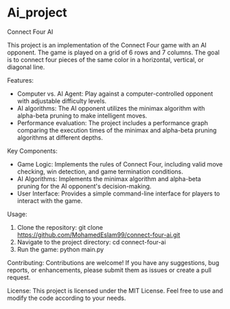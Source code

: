 # Ai_project

Connect Four AI

This project is an implementation of the Connect Four game with an AI opponent. The game is played on a grid of 6 rows and 7 columns. The goal is to connect four pieces of the same color in a horizontal, vertical, or diagonal line.

Features:
- Computer vs. AI Agent: Play against a computer-controlled opponent with adjustable difficulty levels.
- AI algorithms: The AI opponent utilizes the minimax algorithm with alpha-beta pruning to make intelligent moves.
- Performance evaluation: The project includes a performance graph comparing the execution times of the minimax and alpha-beta pruning algorithms at different depths.

Key Components:
- Game Logic: Implements the rules of Connect Four, including valid move checking, win detection, and game termination conditions.
- AI Algorithms: Implements the minimax algorithm and alpha-beta pruning for the AI opponent's decision-making.
- User Interface: Provides a simple command-line interface for players to interact with the game.

Usage:
1. Clone the repository: git clone https://github.com/MohamedEslam99/connect-four-ai.git
2. Navigate to the project directory: cd connect-four-ai
3. Run the game: python main.py

Contributing:
Contributions are welcome! If you have any suggestions, bug reports, or enhancements, please submit them as issues or create a pull request.

License:
This project is licensed under the MIT License. Feel free to use and modify the code according to your needs.

